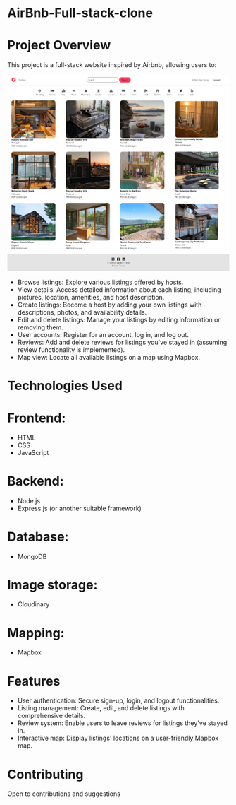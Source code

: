 # AirBnb-Full-stack-clone

# Project Overview
This project is a full-stack website inspired by Airbnb, allowing users to:

![Home-page](Project-images/Home-page.png)

- Browse listings: Explore various listings offered by hosts.
- View details: Access detailed information about each listing, including pictures, location, amenities, and host description.
- Create listings: Become a host by adding your own listings with descriptions, photos, and availability details.
- Edit and delete listings: Manage your listings by editing information or removing them.
- User accounts: Register for an account, log in, and log out.
- Reviews: Add and delete reviews for listings you've stayed in (assuming review functionality is implemented).
- Map view: Locate all available listings on a map using Mapbox.

# Technologies Used

 # Frontend:

- HTML
- CSS
- JavaScript

 # Backend:

- Node.js
- Express.js (or another suitable framework)

# Database:

- MongoDB

# Image storage:

- Cloudinary

# Mapping:

- Mapbox

# Features
- User authentication: Secure sign-up, login, and logout functionalities.
- Listing management: Create, edit, and delete listings with comprehensive details.
- Review system: Enable users to leave reviews for listings they've stayed in.
- Interactive map: Display listings' locations on a user-friendly Mapbox map.


# Contributing
Open to contributions and suggestions

